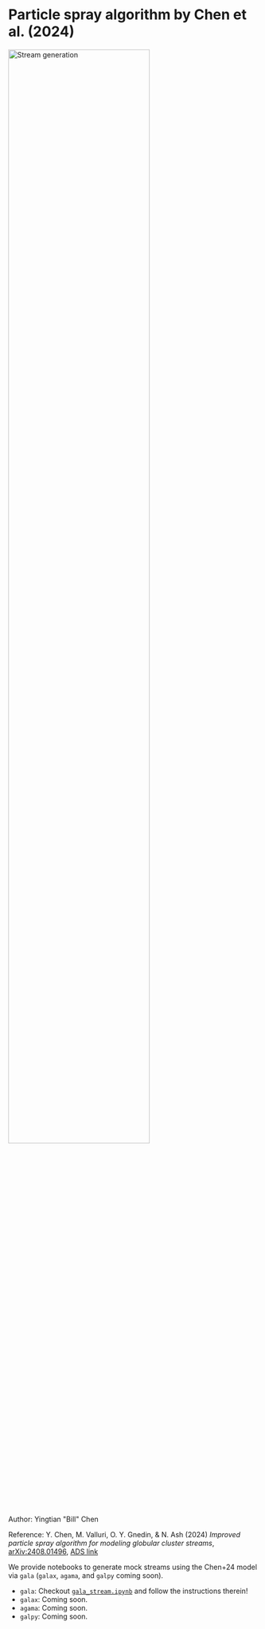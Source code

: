 # Particle spray algorithm by Chen et al. (2024)

<img src="data/movie.gif" alt="Stream generation" width="75%"/>

Author: Yingtian "Bill" Chen

Reference: Y. Chen, M. Valluri, O. Y. Gnedin, & N. Ash (2024) *Improved particle spray algorithm for modeling globular cluster streams*, [arXiv:2408.01496](https://arxiv.org/abs/2408.01496), [ADS link](https://ui.adsabs.harvard.edu/abs/2024arXiv240801496C/abstract)

We provide notebooks to generate mock streams using the Chen+24 model via `gala` (`galax`, `agama`, and `galpy` coming soon).

- `gala`: Checkout [`gala_stream.ipynb`](gala_stream.ipynb) and follow the instructions therein!
- `galax`: Coming soon.
- `agama`: Coming soon.
- `galpy`: Coming soon.